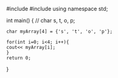 #include <iostream>
#include <string>
using namespace std;

int main()
{
//    char s, t, o, p;
    
    char myArray[4] = {'s', 't', 'o', 'p'};
    
    for(int i=0; i<4; i++){
    cout<< myArray[i];
    }
    return 0;
}

